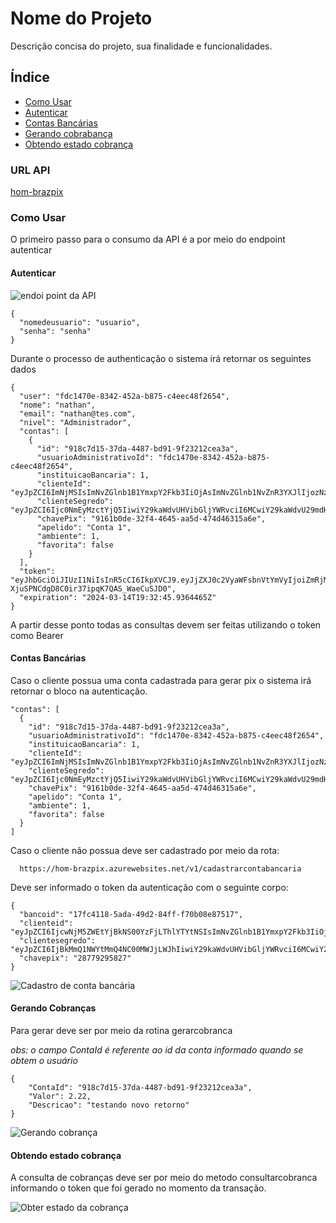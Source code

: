# Nome do Projeto

Descrição concisa do projeto, sua finalidade e funcionalidades.

## Índice


- [Como Usar](#como-usar)
- [Autenticar](#autenticar)
- [Contas Bancárias](#contas-bancárias)
- [Gerando cobrabança](#gerando-cobrança)
- [Obtendo estado cobrança](#obtendo-estado-cobrança)


### URL API

[hom-brazpix](https://hom-brazpix.azurewebsites.net/swagger/index.html)

### Como Usar

O primeiro passo para o consumo da API é a por meio do endpoint autenticar

#### Autenticar

![endoi point da API](https://github.com/Brazpix/Documentacao/assets/7662248/0ebe487f-75fd-41c6-9c93-60cc52bfcb19)

```exemplo
{
  "nomedeusuario": "usuario",
  "senha": "senha"
}
```

Durante o processo de authenticação o sistema irá retornar os seguintes dados

```
{
  "user": "fdc1470e-8342-452a-b875-c4eec48f2654",
  "nome": "nathan",
  "email": "nathan@tes.com",
  "nivel": "Administrador",
  "contas": [
    {
      "id": "918c7d15-37da-4487-bd91-9f23212cea3a",
      "usuarioAdministrativoId": "fdc1470e-8342-452a-b875-c4eec48f2654",
      "instituicaoBancaria": 1,
      "clienteId": "eyJpZCI6ImNjMSIsImNvZGlnb1B1YmxpY2Fkb3IiOjAsImNvZGlnb1NvZnR3YXJlIjozNzU4OCwic2VxdWVuY2lhbEluc3RhbGFjYW8iOjF9",
      "clienteSegredo": "eyJpZCI6Ijc0NmEyMzctYjQ5IiwiY29kaWdvUHVibGljYWRvciI6MCwiY29kaWdvU29mdHdhcmUiOjM3NTg4LCJzZXF1ZW5jaWFsSW5zdGFsYWNhbyI6MSwic2VxdWVuY2lhbENyZWRlbmNpYWwiOjEsImFtYmllbnRlIjoicHJvZHVjYW8iLCJpYXQiOjE2NzExMTkwMTk4MDJ9",
      "chavePix": "9161b0de-32f4-4645-aa5d-474d46315a6e",
      "apelido": "Conta 1",
      "ambiente": 1,
      "favorita": false
    }
  ],
  "token": "eyJhbGciOiJIUzI1NiIsInR5cCI6IkpXVCJ9.eyJjZXJ0c2VyaWFsbnVtYmVyIjoiZmRjMTQ3MGUtODM0Mi00NTJhLWI4NzUtYzRlZWM0OGYyNjU0IiwibmFtZSI6Im5hdGhhbiIsInJvbGUiOiJBZG1pbmlzdHJhZG9yIiwiaHR0cDovL3NjaGVtYXMubWljcm9zb2Z0LmNvbS93cy8yMDA4LzA2L2lkZW50aXR5L2NsYWltcy9leHBpcmF0aW9uIjoiMy8xNC8yMDI0IDc6MzI6NDUgUE0iLCJuYmYiOjE3MDk4Mzk5NjUsImV4cCI6MTcxMDQ0NDc2NSwiaWF0IjoxNzA5ODM5OTY1fQ.VAvZdvi-XjuSPNCdgD8C0ir37ipqK7QAS_WaeCuSJD0",
  "expiration": "2024-03-14T19:32:45.9364465Z"
}
```

A partir desse ponto todas as consultas devem ser feitas utilizando o token como Bearer

#### Contas Bancárias

Caso o cliente possua uma conta cadastrada para gerar pix o sistema irá retornar o bloco  na autenticação.

```
"contas": [
  {
    "id": "918c7d15-37da-4487-bd91-9f23212cea3a",
    "usuarioAdministrativoId": "fdc1470e-8342-452a-b875-c4eec48f2654",
    "instituicaoBancaria": 1,
    "clienteId": "eyJpZCI6ImNjMSIsImNvZGlnb1B1YmxpY2Fkb3IiOjAsImNvZGlnb1NvZnR3YXJlIjozNzU4OCwic2VxdWVuY2lhbEluc3RhbGFjYW8iOjF9",
    "clienteSegredo": "eyJpZCI6Ijc0NmEyMzctYjQ5IiwiY29kaWdvUHVibGljYWRvciI6MCwiY29kaWdvU29mdHdhcmUiOjM3NTg4LCJzZXF1ZW5jaWFsSW5zdGFsYWNhbyI6MSwic2VxdWVuY2lhbENyZWRlbmNpYWwiOjEsImFtYmllbnRlIjoicHJvZHVjYW8iLCJpYXQiOjE2NzExMTkwMTk4MDJ9",
    "chavePix": "9161b0de-32f4-4645-aa5d-474d46315a6e",
    "apelido": "Conta 1",
    "ambiente": 1,
    "favorita": false
  }
]
```


Caso o cliente não possua deve ser cadastrado por meio da rota:

```
  https://hom-brazpix.azurewebsites.net/v1/cadastrarcontabancaria
```

Deve ser informado o token da autenticação com o seguinte corpo: 

```
{
  "bancoid": "17fc4118-5ada-49d2-84ff-f70b08e87517",
  "clienteid": "eyJpZCI6IjcwNjM5ZWEtYjBkNS00YzFjLThlYTYtNSIsImNvZGlnb1B1YmxpY2Fkb3IiOjAsImNvZGlnb1NvZnR3YXJlIjo0MTA0Miwic2VxdWVuY2lhbEluc3RhbGFjYW8iOjF9",
  "clientesegredo": "eyJpZCI6IjBkMmQ1NWYtMmQ4NC00MWJjLWJhIiwiY29kaWdvUHVibGljYWRvciI6MCwiY29kaWdvU29mdHdhcmUiOjQxMDQyLCJzZXF1ZW5jaWFsSW5zdGFsYWNhbyI6MSwic2VxdWVuY2lhbENyZWRlbmNpYWwiOjEsImFtYmllbnRlIjoiaG9tb2xvZ2FjYW8iLCJpYXQiOjE2NTk2MjgzNjIxNjh9",
  "chavepix": "28779295827"
}
```

![Cadastro de conta bancária](https://github.com/Brazpix/Documentacao/assets/7662248/f93b4b1d-c9f1-43e4-a9d6-16973eb59de6)


#### Gerando Cobranças

Para gerar deve ser por meio da rotina gerarcobranca

_obs: o campo ContaId é referente ao id da conta informado quando se obtem o usuário_


```
{
    "ContaId": "918c7d15-37da-4487-bd91-9f23212cea3a",
    "Valor": 2.22,
    "Descricao": "testando novo retorno"
}
```
![Gerando cobrança](https://github.com/Brazpix/Documentacao/assets/7662248/dd3d039e-5262-4711-badf-712c47f63723)


#### Obtendo estado cobrança

A consulta de cobranças deve ser por meio do metodo consultarcobranca informando o token que foi gerado no momento da transação.

![Obter estado da cobrança](https://github.com/Brazpix/Documentacao/assets/7662248/40f782bf-9d1c-48cd-8be0-a750425821c4)
